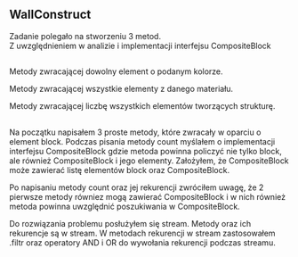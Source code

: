 WallConstruct
--- 

Zadanie polegało na stworzeniu 3 metod.  
Z uwzględnieniem w analizie i implementacji interfejsu CompositeBlock

##

Metody zwracającej dowolny element o podanym kolorze.

Metody zwracającej wszystkie elementy z danego materiału.

Metody zwracającej liczbę wszystkich elementów tworzących strukturę.

##

Na początku napisałem 3 proste metody, które zwracały w oparciu o element block.
Podczas pisania metody count myślałem o implementacji interfejsu CompositeBlock 
gdzie metoda powinna policzyć nie tylko block, ale również CompositeBlock i jego elementy.
Założyłem, że CompositeBlock może zawierać listę elementów block oraz CompositeBlock.

Po napisaniu metody count oraz jej rekurencji zwróciłem uwagę, że 2 pierwsze metody 
równiez mogą zawierać CompositeBlock i w nich również metoda powinna uwzględnić
poszukiwania w CompositeBlock.

Do rozwiązania problemu posłużyłem się stream. Metody oraz ich rekurencje są w stream.
W metodach rekurencji w stream zastosowałem .filtr oraz operatory AND i OR 
do wywołania rekurencji podczas streamu.
